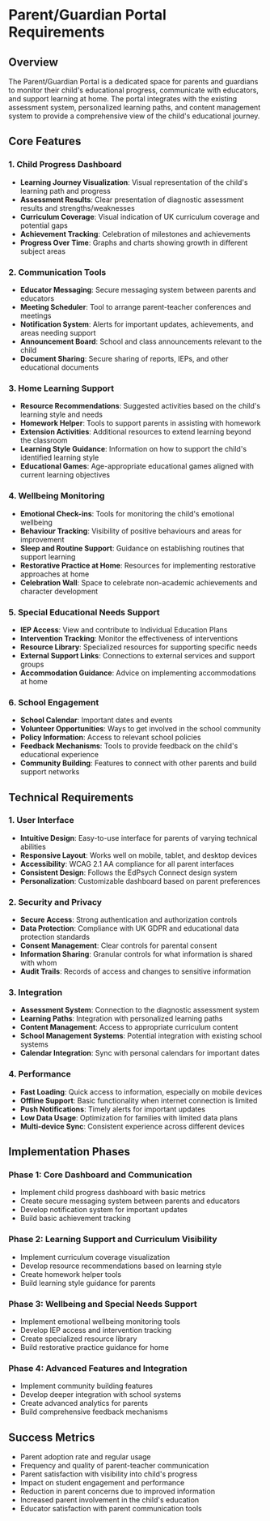 # Parent/Guardian Portal Requirements

## Overview
The Parent/Guardian Portal is a dedicated space for parents and guardians to monitor their child's educational progress, communicate with educators, and support learning at home. The portal integrates with the existing assessment system, personalized learning paths, and content management system to provide a comprehensive view of the child's educational journey.

## Core Features

### 1. Child Progress Dashboard
- **Learning Journey Visualization**: Visual representation of the child's learning path and progress
- **Assessment Results**: Clear presentation of diagnostic assessment results and strengths/weaknesses
- **Curriculum Coverage**: Visual indication of UK curriculum coverage and potential gaps
- **Achievement Tracking**: Celebration of milestones and achievements
- **Progress Over Time**: Graphs and charts showing growth in different subject areas

### 2. Communication Tools
- **Educator Messaging**: Secure messaging system between parents and educators
- **Meeting Scheduler**: Tool to arrange parent-teacher conferences and meetings
- **Notification System**: Alerts for important updates, achievements, and areas needing support
- **Announcement Board**: School and class announcements relevant to the child
- **Document Sharing**: Secure sharing of reports, IEPs, and other educational documents

### 3. Home Learning Support
- **Resource Recommendations**: Suggested activities based on the child's learning style and needs
- **Homework Helper**: Tools to support parents in assisting with homework
- **Extension Activities**: Additional resources to extend learning beyond the classroom
- **Learning Style Guidance**: Information on how to support the child's identified learning style
- **Educational Games**: Age-appropriate educational games aligned with current learning objectives

### 4. Wellbeing Monitoring
- **Emotional Check-ins**: Tools for monitoring the child's emotional wellbeing
- **Behaviour Tracking**: Visibility of positive behaviours and areas for improvement
- **Sleep and Routine Support**: Guidance on establishing routines that support learning
- **Restorative Practice at Home**: Resources for implementing restorative approaches at home
- **Celebration Wall**: Space to celebrate non-academic achievements and character development

### 5. Special Educational Needs Support
- **IEP Access**: View and contribute to Individual Education Plans
- **Intervention Tracking**: Monitor the effectiveness of interventions
- **Resource Library**: Specialized resources for supporting specific needs
- **External Support Links**: Connections to external services and support groups
- **Accommodation Guidance**: Advice on implementing accommodations at home

### 6. School Engagement
- **School Calendar**: Important dates and events
- **Volunteer Opportunities**: Ways to get involved in the school community
- **Policy Information**: Access to relevant school policies
- **Feedback Mechanisms**: Tools to provide feedback on the child's educational experience
- **Community Building**: Features to connect with other parents and build support networks

## Technical Requirements

### 1. User Interface
- **Intuitive Design**: Easy-to-use interface for parents of varying technical abilities
- **Responsive Layout**: Works well on mobile, tablet, and desktop devices
- **Accessibility**: WCAG 2.1 AA compliance for all parent interfaces
- **Consistent Design**: Follows the EdPsych Connect design system
- **Personalization**: Customizable dashboard based on parent preferences

### 2. Security and Privacy
- **Secure Access**: Strong authentication and authorization controls
- **Data Protection**: Compliance with UK GDPR and educational data protection standards
- **Consent Management**: Clear controls for parental consent
- **Information Sharing**: Granular controls for what information is shared with whom
- **Audit Trails**: Records of access and changes to sensitive information

### 3. Integration
- **Assessment System**: Connection to the diagnostic assessment system
- **Learning Paths**: Integration with personalized learning paths
- **Content Management**: Access to appropriate curriculum content
- **School Management Systems**: Potential integration with existing school systems
- **Calendar Integration**: Sync with personal calendars for important dates

### 4. Performance
- **Fast Loading**: Quick access to information, especially on mobile devices
- **Offline Support**: Basic functionality when internet connection is limited
- **Push Notifications**: Timely alerts for important updates
- **Low Data Usage**: Optimization for families with limited data plans
- **Multi-device Sync**: Consistent experience across different devices

## Implementation Phases

### Phase 1: Core Dashboard and Communication
- Implement child progress dashboard with basic metrics
- Create secure messaging system between parents and educators
- Develop notification system for important updates
- Build basic achievement tracking

### Phase 2: Learning Support and Curriculum Visibility
- Implement curriculum coverage visualization
- Develop resource recommendations based on learning style
- Create homework helper tools
- Build learning style guidance for parents

### Phase 3: Wellbeing and Special Needs Support
- Implement emotional wellbeing monitoring tools
- Develop IEP access and intervention tracking
- Create specialized resource library
- Build restorative practice guidance for home

### Phase 4: Advanced Features and Integration
- Implement community building features
- Develop deeper integration with school systems
- Create advanced analytics for parents
- Build comprehensive feedback mechanisms

## Success Metrics
- Parent adoption rate and regular usage
- Frequency and quality of parent-teacher communication
- Parent satisfaction with visibility into child's progress
- Impact on student engagement and performance
- Reduction in parent concerns due to improved information
- Increased parent involvement in the child's education
- Educator satisfaction with parent communication tools
